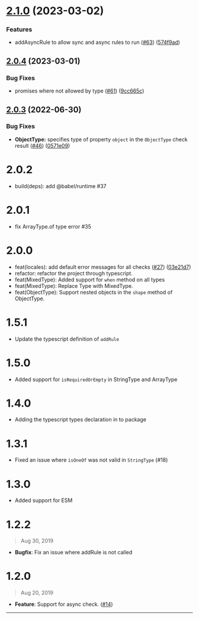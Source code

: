 # [2.1.0](https://github.com/rsuite/schema-typed/compare/2.0.4...2.1.0) (2023-03-02)


### Features

* addAsyncRule to allow sync and async rules to run ([#63](https://github.com/rsuite/schema-typed/issues/63)) ([574f9ad](https://github.com/rsuite/schema-typed/commit/574f9ad973af97b8c1bae44c3fcfa3dad608c4d6))



## [2.0.4](https://github.com/rsuite/schema-typed/compare/2.0.3...2.0.4) (2023-03-01)


### Bug Fixes

* promises where not allowed by type ([#61](https://github.com/rsuite/schema-typed/issues/61)) ([9cc665c](https://github.com/rsuite/schema-typed/commit/9cc665c4f72b5a22942d351c961263c179888a7a))



## [2.0.3](https://github.com/rsuite/schema-typed/compare/2.0.2...2.0.3) (2022-06-30)


### Bug Fixes

* **ObjectType:** specifies type of property `object` in the `ObjectType` check result ([#46](https://github.com/rsuite/schema-typed/issues/46)) ([0571e09](https://github.com/rsuite/schema-typed/commit/0571e097217b0c999acaf9e5780bdd289aa46a46))



# 2.0.2

- build(deps): add @babel/runtime #37

# 2.0.1

- fix ArrayType.of type error #35

# 2.0.0

- feat(locales): add default error messages for all checks ([#27](https://github.com/rsuite/schema-typed/issues/27)) ([03e21d7](https://github.com/rsuite/schema-typed/commit/03e21d77e9a6e0cd4fddcb1adfe8c485025f246b))
- refactor: refactor the project through typescript.
- feat(MixedType): Added support for `when` method on all types
- feat(MixedType): Replace Type with MixedType.
- feat(ObjectType): Support nested objects in the `shape` method of ObjectType.

# 1.5.1

- Update the typescript definition of `addRule`

# 1.5.0

- Added support for `isRequiredOrEmpty` in StringType and ArrayType

# 1.4.0

- Adding the typescript types declaration in to package

# 1.3.1

- Fixed an issue where `isOneOf` was not valid in `StringType` (#18)

# 1.3.0

- Added support for ESM

# 1.2.2

> Aug 30, 2019

- **Bugfix**: Fix an issue where addRule is not called

# 1.2.0

> Aug 20, 2019

- **Feature**: Support for async check. ([#14])

---

[#14]: https://github.com/rsuite/rsuite/pull/14

